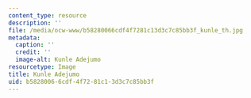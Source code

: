 ```yaml
---
content_type: resource
description: ''
file: /media/ocw-www/b58280066cdf4f7281c13d3c7c85bb3f_kunle_th.jpg
metadata:
  caption: ''
  credit: ''
  image-alt: Kunle Adejumo
resourcetype: Image
title: Kunle Adejumo
uid: b5828006-6cdf-4f72-81c1-3d3c7c85bb3f
---
```

